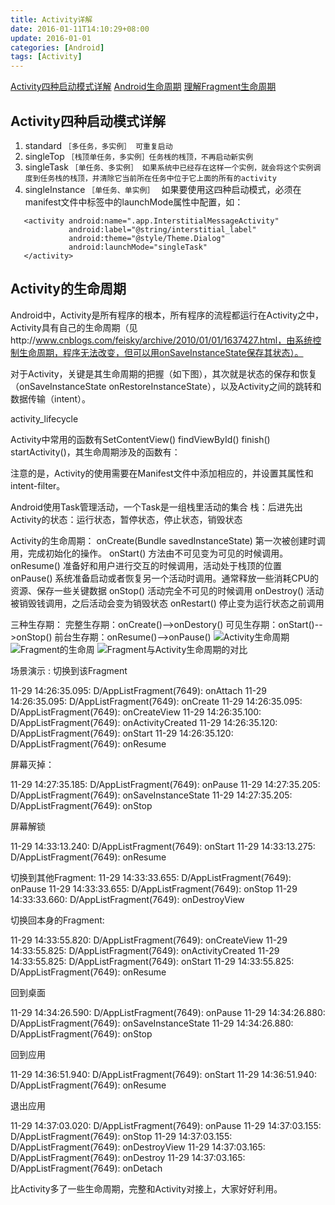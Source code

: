 ```yaml
---
title: Activity详解
date: 2016-01-11T14:10:29+08:00
update: 2016-01-01
categories: [Android]
tags: [Activity]
---
```

[Activity四种启动模式详解](http://blog.csdn.net/zhangjg_blog/article/details/10923643)
[Android生命周期](http://www.cnblogs.com/feisky/archive/2010/01/01/1637427.html)
[理解Fragment生命周期](http://blog.csdn.net/forever_crying/article/details/8238863/)

## Activity四种启动模式详解

1. standard       `［多任务，多实例］ 可重复启动`
2. singleTop      `［栈顶单任务，多实例］任务桟的桟顶，不再启动新实例`
3. singleTask     `［单任务、多实例］ 如果系统中已经存在这样一个实例，就会将这个实例调度到任务栈的栈顶，并清除它当前所在任务中位于它上面的所有的activity`
4. singleInstance `［单任务、单实例］ `
如果要使用这四种启动模式，必须在manifest文件中<activity>标签中的launchMode属性中配置，如：
```
   <activity android:name=".app.InterstitialMessageActivity"  
             android:label="@string/interstitial_label"  
             android:theme="@style/Theme.Dialog"  
             android:launchMode="singleTask"  
   </activity>  
```

## Activity的生命周期

Android中，Activity是所有程序的根本，所有程序的流程都运行在Activity之中，Activity具有自己的生命周期（见http://www.cnblogs.com/feisky/archive/2010/01/01/1637427.html，由系统控制生命周期，程序无法改变，但可以用onSaveInstanceState保存其状态）。

对于Activity，关键是其生命周期的把握（如下图），其次就是状态的保存和恢复（onSaveInstanceState onRestoreInstanceState），以及Activity之间的跳转和数据传输（intent）。

activity_lifecycle

Activity中常用的函数有SetContentView()   findViewById()    finish()   startActivity()，其生命周期涉及的函数有：

注意的是，Activity的使用需要在Manifest文件中添加相应的<Activity>，并设置其属性和intent-filter。

Android使用Task管理活动，一个Task是一组栈里活动的集合
栈：后进先出
Activity的状态：运行状态，暂停状态，停止状态，销毁状态

Activity的生命周期：
onCreate(Bundle savedInstanceState)      第一次被创建时调用，完成初始化的操作。
onStart()       方法由不可见变为可见的时候调用。
onResume()      准备好和用户进行交互的时候调用，活动处于栈顶的位置
onPause()       系统准备启动或者恢复另一个活动时调用。通常释放一些消耗CPU的资源、保存一些关键数据
onStop()        活动完全不可见的时候调用
onDestroy()     活动被销毁钱调用，之后活动会变为销毁状态
onRestart()     停止变为运行状态之前调用

三种生存期：
完整生存期：onCreate()-->onDestory()
可见生存期：onStart()-->onStop()
前台生存期：onResume()-->onPause()
![Activity生命周期](http://img.mukewang.com/56fa0c6f0001086105130663.png)
![Fragment的生命周 ](http://img.my.csdn.net/uploads/201211/29/1354170699_6619.png)
![Fragment与Activity生命周期的对比](http://img.my.csdn.net/uploads/201211/29/1354170682_3824.png)

场景演示 : 切换到该Fragment

11-29 14:26:35.095: D/AppListFragment(7649): onAttach
11-29 14:26:35.095: D/AppListFragment(7649): onCreate
11-29 14:26:35.095: D/AppListFragment(7649): onCreateView
11-29 14:26:35.100: D/AppListFragment(7649): onActivityCreated
11-29 14:26:35.120: D/AppListFragment(7649): onStart
11-29 14:26:35.120: D/AppListFragment(7649): onResume

屏幕灭掉：

11-29 14:27:35.185: D/AppListFragment(7649): onPause
11-29 14:27:35.205: D/AppListFragment(7649): onSaveInstanceState
11-29 14:27:35.205: D/AppListFragment(7649): onStop


屏幕解锁

11-29 14:33:13.240: D/AppListFragment(7649): onStart
11-29 14:33:13.275: D/AppListFragment(7649): onResume


切换到其他Fragment:
11-29 14:33:33.655: D/AppListFragment(7649): onPause
11-29 14:33:33.655: D/AppListFragment(7649): onStop
11-29 14:33:33.660: D/AppListFragment(7649): onDestroyView


切换回本身的Fragment:

11-29 14:33:55.820: D/AppListFragment(7649): onCreateView
11-29 14:33:55.825: D/AppListFragment(7649): onActivityCreated
11-29 14:33:55.825: D/AppListFragment(7649): onStart
11-29 14:33:55.825: D/AppListFragment(7649): onResume

回到桌面

11-29 14:34:26.590: D/AppListFragment(7649): onPause
11-29 14:34:26.880: D/AppListFragment(7649): onSaveInstanceState
11-29 14:34:26.880: D/AppListFragment(7649): onStop

回到应用

11-29 14:36:51.940: D/AppListFragment(7649): onStart
11-29 14:36:51.940: D/AppListFragment(7649): onResume


退出应用

11-29 14:37:03.020: D/AppListFragment(7649): onPause
11-29 14:37:03.155: D/AppListFragment(7649): onStop
11-29 14:37:03.155: D/AppListFragment(7649): onDestroyView
11-29 14:37:03.165: D/AppListFragment(7649): onDestroy
11-29 14:37:03.165: D/AppListFragment(7649): onDetach


比Activity多了一些生命周期，完整和Activity对接上，大家好好利用。
